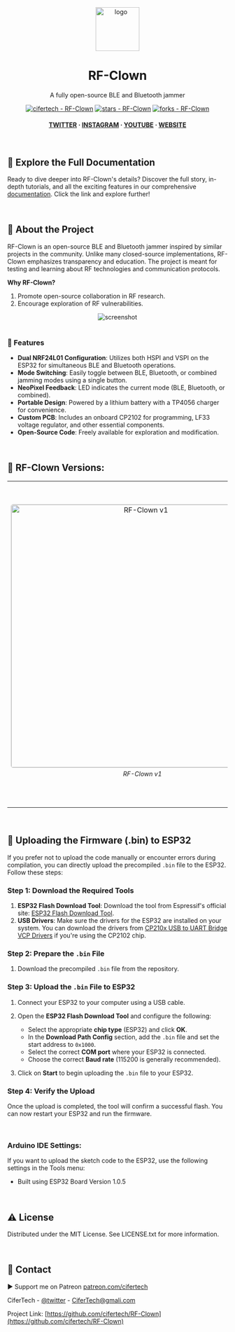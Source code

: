<div align="center">

  <img src="https://user-images.githubusercontent.com/62047147/195847997-97553030-3b79-4643-9f2c-1f04bba6b989.png" alt="logo" width="100" height="auto" />
  
  <h1> RF-Clown </h1>
  <p> A fully open-source BLE and Bluetooth jammer </p>


<!-- Badges -->
<a href="https://github.com/cifertech/nrfbox" title="Go to GitHub repo"><img src="https://img.shields.io/static/v1?label=cifertech&message=RF-Clown&color=purple&logo=github" alt="cifertech - RF-Clown"></a>
<a href="https://github.com/cifertech/nrfbox"><img src="https://img.shields.io/github/stars/cifertech/RF-Clown?style=social" alt="stars - RF-Clown"></a>
<a href="https://github.com/cifertech/nrfbox"><img src="https://img.shields.io/github/forks/cifertech/RF-Clown?style=social" alt="forks - RF-Clown"></a>

   
<h4>
    <a href="https://twitter.com/techcifer">TWITTER</a>
  <span> · </span>
    <a href="https://www.instagram.com/cifertech/">INSTAGRAM</a>
  <span> · </span>
    <a href="https://www.youtube.com/@techcifer">YOUTUBE</a>
  <span> · </span>
    <a href="https://cifertech.net/">WEBSITE</a>
  </h4>
</div>
<br/>

## 📖 Explore the Full Documentation

Ready to dive deeper into RF-Clown's details? Discover the full story, in-depth tutorials, and all the exciting features in our comprehensive [documentation](https://cifertech.net/rf-clown-your-portable-ble-bluetooth-jamming-tool/). Click the link and explore further!
  
<div>&nbsp;</div>

<!-- About the Project -->
## :star2: About the Project
RF-Clown is an open-source BLE and Bluetooth jammer inspired by similar projects in the community. Unlike many closed-source implementations, RF-Clown emphasizes transparency and education. The project is meant for testing and learning about RF technologies and communication protocols.  

**Why RF-Clown?**  
1. Promote open-source collaboration in RF research.  
2. Encourage exploration of RF vulnerabilities.   

<div align="center"> 
  <img src="https://github.com/user-attachments/assets/7be8e9b4-07ea-4f39-9cd4-d8588a95a920" alt="screenshot" width="Auto" height="Auto" />
</div>

<div>&nbsp;</div>

<!-- Features -->
### 🎯 Features

- **Dual NRF24L01 Configuration**: Utilizes both HSPI and VSPI on the ESP32 for simultaneous BLE and Bluetooth operations.  
- **Mode Switching**: Easily toggle between BLE, Bluetooth, or combined jamming modes using a single button.  
- **NeoPixel Feedback**: LED indicates the current mode (BLE, Bluetooth, or combined).  
- **Portable Design**: Powered by a lithium battery with a TP4056 charger for convenience.  
- **Custom PCB**: Includes an onboard CP2102 for programming, LF33 voltage regulator, and other essential components.  
- **Open-Source Code**: Freely available for exploration and modification.  

<div>&nbsp;</div>

## :eyes: RF-Clown Versions:

<table>
  <tr>
    <td style="text-align: center;">
      <img src="https://github.com/user-attachments/assets/64df30e1-52b5-4cfb-91c8-b530d30b85e5" alt="RF-Clown v1" style="width: 600px; border: 1px solid #ccc; border-radius: 5px;">
      <p style="font-style: italic; font-size: 14px; margin-top: 5px;">RF-Clown v1</p>
    </td>    
    <td style="text-align: center;">
      <img src="https://github.com/user-attachments/assets/92f980b4-5c40-438e-ad00-413e6b39dc6d" alt="RF-Clown v2" style="width: 700px; border: 1px solid #ccc; border-radius: 5px;">
      <p style="font-style: italic; font-size: 14px; margin-top: 5px;">RF-Clown v2</p>
    </td>
  </tr>
</table>

<div>&nbsp;</div>

## 🔗 Uploading the Firmware (.bin) to ESP32

If you prefer not to upload the code manually or encounter errors during compilation, you can directly upload the precompiled `.bin` file to the ESP32. Follow these steps:

### Step 1: Download the Required Tools
1. **ESP32 Flash Download Tool**: Download the tool from Espressif's official site: [ESP32 Flash Download Tool](https://www.espressif.com/sites/default/files/tools/flash_download_tool_3.9.7_2.zip).
2. **USB Drivers**: Make sure the drivers for the ESP32 are installed on your system. You can download the drivers from [CP210x USB to UART Bridge VCP Drivers](https://www.silabs.com/developers/usb-to-uart-bridge-vcp-drivers) if you're using the CP2102 chip.

### Step 2: Prepare the `.bin` File
1. Download the precompiled `.bin` file from the repository. 

### Step 3: Upload the `.bin` File to ESP32
1. Connect your ESP32 to your computer using a USB cable.
2. Open the **ESP32 Flash Download Tool** and configure the following:
   - Select the appropriate **chip type** (ESP32) and click **OK**.
   - In the **Download Path Config** section, add the `.bin` file and set the start address to `0x1000`.
   - Select the correct **COM port** where your ESP32 is connected.
   - Choose the correct **Baud rate** (115200 is generally recommended).

3. Click on **Start** to begin uploading the `.bin` file to your ESP32.

### Step 4: Verify the Upload
Once the upload is completed, the tool will confirm a successful flash. You can now restart your ESP32 and run the firmware.

&nbsp;
### Arduino IDE Settings:
If you want to upload the sketch code to the ESP32, use the following settings in the Tools menu:
- Built using ESP32 Board Version 1.0.5


<div>&nbsp;</div>

<!-- License -->
## :warning: License

Distributed under the MIT License. See LICENSE.txt for more information.

<div>&nbsp;</div>

<!-- Contact -->
## :handshake: Contact

▶ Support me on Patreon [patreon.com/cifertech](https://www.patreon.com/cifertech)

CiferTech - [@twitter](https://twitter.com/techcifer) - CiferTech@gmali.com

Project Link: [https://github.com/cifertech/RF-Clown](https://github.com/cifertech/RF-Clown)

<div>&nbsp;</div>

